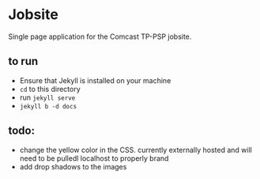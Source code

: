 # Jobsite
Single page application for the Comcast TP-PSP jobsite. 

## to run
- Ensure that Jekyll is installed on your machine
- `cd` to this directory
- run `jekyll serve`
- `jekyll b -d docs`

## todo:
- change the yellow color in the CSS. currently externally hosted and will need to be pulledl localhost to properly brand
- add drop shadows to the images
